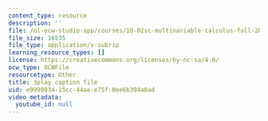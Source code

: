```yaml
---
content_type: resource
description: ''
file: /ol-ocw-studio-app/courses/18-02sc-multivariable-calculus-fall-2010/e999803415cc44aee75f0ee6b394a0ad_tkAgpKg-tPs.srt
file_size: 16535
file_type: application/x-subrip
learning_resource_types: []
license: https://creativecommons.org/licenses/by-nc-sa/4.0/
ocw_type: OCWFile
resourcetype: Other
title: 3play caption file
uid: e9998034-15cc-44ae-e75f-0ee6b394a0ad
video_metadata:
  youtube_id: null
---
```

